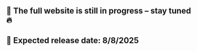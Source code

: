 ## 🚧 The full website is still in progress – stay tuned 🔥  
## 📅 Expected release date: **8/8/2025**
